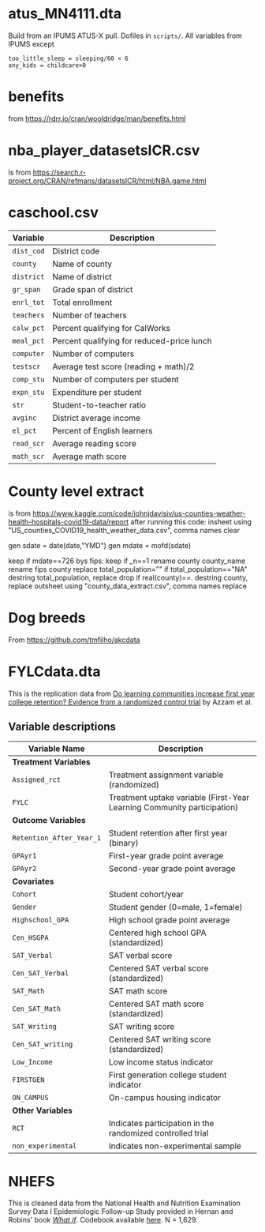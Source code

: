 # atus_MN4111.dta

Build from an IPUMS ATUS-X pull. Dofiles in `scripts/`. All variables from IPUMS except
```
too_little_sleep = sleeping/60 < 6
any_kids = childcare>0
```

# benefits 

from https://rdrr.io/cran/wooldridge/man/benefits.html

# nba_player_datasetsICR.csv # 

Is from https://search.r-project.org/CRAN/refmans/datasetsICR/html/NBA.game.html

# caschool.csv #

| Variable | Description |
|----------|-------------|
| `dist_cod` | District code |
| `county` | Name of county |
| `district` | Name of district |
| `gr_span` | Grade span of district |
| `enrl_tot` | Total enrollment |
| `teachers` | Number of teachers |
| `calw_pct` | Percent qualifying for CalWorks |
| `meal_pct` | Percent qualifying for reduced-price lunch |
| `computer` | Number of computers |
| `testscr` | Average test score (reading + math)/2 |
| `comp_stu` | Number of computers per student |
| `expn_stu` | Expenditure per student |
| `str` | Student-to-teacher ratio |
| `avginc` | District average income |
| `el_pct` | Percent of English learners |
| `read_scr` | Average reading score |
| `math_scr` | Average math score |


# County level extract #

is from https://www.kaggle.com/code/johnjdavisiv/us-counties-weather-health-hospitals-covid19-data/report after running this code:
insheet using "US_counties_COVID19_health_weather_data.csv", comma names clear 

gen sdate = date(date,"YMD")
gen mdate = mofd(sdate)

keep if mdate==726
bys fips: keep if _n==1
rename county county_name 
rename fips county 
replace total_population="" if total_population=="NA"
destring total_population, replace 
drop if real(county)==.
destring county, replace 
outsheet using "county_data_extract.csv", comma names replace 

# Dog breeds # 

From https://github.com/tmfilho/akcdata

# FYLCdata.dta

This is the replication data from [Do learning communities increase first year college retention? Evidence from a randomized control trial](https://www.sciencedirect.com/science/article/pii/S0272775722000553#ecom0002) by Azzam et al.

## Variable descriptions

| Variable Name | Description |
|---------------|-------------|
| **Treatment Variables** |  |
| `Assigned_rct` | Treatment assignment variable (randomized) |
| `FYLC` | Treatment uptake variable (First-Year Learning Community participation) |
| **Outcome Variables** |  |
| `Retention_After_Year_1` | Student retention after first year (binary) |
| `GPAyr1` | First-year grade point average |
| `GPAyr2` | Second-year grade point average |
| **Covariates** |  |
| `Cohort` | Student cohort/year |
| `Gender` | Student gender (0=male, 1=female) |
| `Highschool_GPA` | High school grade point average |
| `Cen_HSGPA` | Centered high school GPA (standardized) |
| `SAT_Verbal` | SAT verbal score |
| `Cen_SAT_Verbal` | Centered SAT verbal score (standardized) |
| `SAT_Math` | SAT math score |
| `Cen_SAT_Math` | Centered SAT math score (standardized) |
| `SAT_Writing` | SAT writing score |
| `Cen_SAT_writing` | Centered SAT writing score (standardized) |
| `Low_Income` | Low income status indicator |
| `FIRSTGEN` | First generation college student indicator |
| `ON_CAMPUS` | On-campus housing indicator |
| **Other Variables** |  |
| `RCT` | Indicates participation in the randomized controlled trial |
| `non_experimental` | Indicates non-experimental sample |

# NHEFS #

This is cleaned data from the National Health and Nutrition Examination Survey Data I Epidemiologic Follow-up Study provided in Hernan and Robins' book [_What if_](https://miguelhernan.org/whatifbook). Codebook available [here](https://github.com/BiomedSciAI/causallib/blob/master/causallib/datasets/data/nhefs/NHEFS_codebook.csv). N = 1,629.
